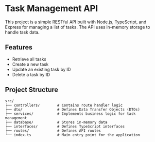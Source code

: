 # Task Management API

This project is a simple RESTful API built with Node.js, TypeScript, and Express for managing a list of tasks. The API uses in-memory storage to handle task data.

## Features

- Retrieve all tasks
- Create a new task
- Update an existing task by ID
- Delete a task by ID

## Project Structure

```plaintext
src/
├── controllers/        # Contains route handler logic
├── dto/                # Defines Data Transfer Objects (DTOs)
├── services/           # Implements business logic for task management
├── database/           # Stores in-memory data
├── interfaces/         # Defines TypeScript interfaces
├── routes/             # Defines API routes
└── index.ts            # Main entry point for the application
